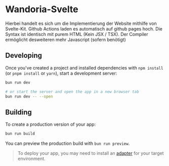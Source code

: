 # Wandoria-Svelte
Hierbei handelt es sich um die Implementierung der Website mithilfe von Svelte-Kit. Github Actions laden es automatisch auf github pages hoch. 
Die Syntax ist identisch mit purem HTML (Kein JSX / TSX). Der Compiler ermöglicht desweiteren mehr Javascript (sofern benötigt)

## Developing 

Once you've created a project and installed dependencies with `npm install` (or `pnpm install` or `yarn`), start a development server:

```bash
bun run dev

# or start the server and open the app in a new browser tab
bun run dev -- --open
```

## Building

To create a production version of your app:

```bash
bun run build
```

You can preview the production build with `bun run preview`.

> To deploy your app, you may need to install an [adapter](https://svelte.dev/docs/kit/adapters) for your target environment.
